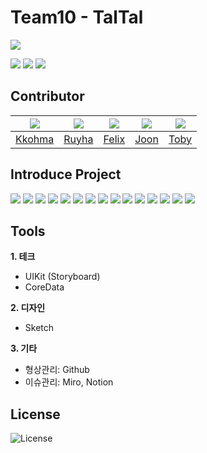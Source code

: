 # Team10 - TalTal
<img src="https://user-images.githubusercontent.com/103024858/183246263-9921cc12-eae3-4df7-836a-7557cfcaa641.jpg">
<p>
  <img src="https://img.shields.io/badge/Swift-5.0%2B-brightgreen">
  <img src="https://img.shields.io/badge/Platforms-iOS%2015%2B%20%7C%20macOS-green">
  <img src="https://img.shields.io/badge/License-MIT-yellowgreen">
 </p>
 
## Contributor
|<img src="https://user-images.githubusercontent.com/103024858/182799602-4fbc64a8-c327-498b-a1c4-08c7082b3cc6.png">|<img src="https://user-images.githubusercontent.com/103024858/182806736-9d680406-9e6d-4f7a-a293-166e57fe5f62.png">|<img src="https://user-images.githubusercontent.com/103024858/182799610-c48c359d-a6b7-433d-8dbe-ef0201734c58.png">|<img src="https://user-images.githubusercontent.com/103024858/182799614-f1c1a01a-cac0-425b-96be-640481344d16.png">|<img src="https://user-images.githubusercontent.com/103024858/182799594-bdc8d302-cd9d-4d47-9d45-3dd3c6e715bc.png">|
|:-:|:-:|:-:|:-:|:-:|
|[Kkohma](https://github.com/hminkim)|[Ruyha](https://github.com/RuyHa)|[Felix](https://github.com/Felix9971)|[Joon](https://github.com/ChickenJoah)|[Toby](https://github.com/E-know)|

## Introduce Project
<img src="https://github.com/DeveloperAcademy-POSTECH/MC3_Team10_TalTal/blob/Readme/img/Presentation/MC3_오후_10팀_TalTal.001.jpeg">
<img src="https://github.com/DeveloperAcademy-POSTECH/MC3_Team10_TalTal/blob/Readme/img/Presentation/MC3_오후_10팀_TalTal.002.jpeg">
<img src="https://github.com/DeveloperAcademy-POSTECH/MC3_Team10_TalTal/blob/Readme/img/Presentation/MC3_오후_10팀_TalTal.003.jpeg">
<img src="https://github.com/DeveloperAcademy-POSTECH/MC3_Team10_TalTal/blob/Readme/img/Presentation/MC3_오후_10팀_TalTal.004.jpeg">
<img src="https://github.com/DeveloperAcademy-POSTECH/MC3_Team10_TalTal/blob/Readme/img/Presentation/MC3_오후_10팀_TalTal.005.jpeg">
<img src="https://github.com/DeveloperAcademy-POSTECH/MC3_Team10_TalTal/blob/Readme/img/Presentation/MC3_오후_10팀_TalTal.006.jpeg">
<img src="https://github.com/DeveloperAcademy-POSTECH/MC3_Team10_TalTal/blob/Readme/img/Presentation/MC3_오후_10팀_TalTal.008.jpeg">
<img src="https://github.com/DeveloperAcademy-POSTECH/MC3_Team10_TalTal/blob/Readme/img/Presentation/MC3_오후_10팀_TalTal.009.jpeg">
<img src="https://github.com/DeveloperAcademy-POSTECH/MC3_Team10_TalTal/blob/Readme/img/Presentation/MC3_오후_10팀_TalTal.010.jpeg">
<img src="https://github.com/DeveloperAcademy-POSTECH/MC3_Team10_TalTal/blob/Readme/img/Presentation/MC3_오후_10팀_TalTal.011.jpeg">
<img src="https://github.com/DeveloperAcademy-POSTECH/MC3_Team10_TalTal/blob/Readme/img/Presentation/MC3_오후_10팀_TalTal.012.jpeg">
<img src="https://github.com/DeveloperAcademy-POSTECH/MC3_Team10_TalTal/blob/Readme/img/Presentation/MC3_오후_10팀_TalTal.013.gif">
<img src="https://github.com/DeveloperAcademy-POSTECH/MC3_Team10_TalTal/blob/Readme/img/Presentation/MC3_오후_10팀_TalTal.014.gif">
<img src="https://github.com/DeveloperAcademy-POSTECH/MC3_Team10_TalTal/blob/Readme/img/Presentation/MC3_오후_10팀_TalTal.016.jpeg">
<img src="https://github.com/DeveloperAcademy-POSTECH/MC3_Team10_TalTal/blob/Readme/img/Presentation/MC3_오후_10팀_TalTal.017.jpeg">

## Tools
**1. 테크**
  - UIKit (Storyboard)
  - CoreData

**2. 디자인**
  - Sketch

**3. 기타**
  - 형상관리: Github
  - 이슈관리: Miro, Notion

## License
![License](https://img.shields.io/badge/License-MIT-yellowgreen)
